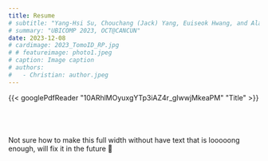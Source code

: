 ```yaml
---
title: Resume
# subtitle: "Yang-Hsi Su, Chouchang (Jack) Yang, Euiseok Hwang, and Alanson P. Sample"
# summary: "UBICOMP 2023, OCT@CANCUN"
date: 2023-12-08
# cardimage: 2023_TomoID_RP.jpg
# # featureimage: photo1.jpeg
# caption: Image caption
# authors:
#   - Christian: author.jpeg
---
```




<!-- {{< googlePdfReader "1jrBirHbSl2bHxPaHNjN4Bw8CO5qPbfXG" "Title" >}} -->
{{< googlePdfReader "10ARhlMOyuxgYTp3iAZ4r_gIwwjMkeaPM" "Title" >}}
\
\
\
\
\
Not sure how to make this full width without have text that is looooong enough, will fix it in the future :exploding_head: